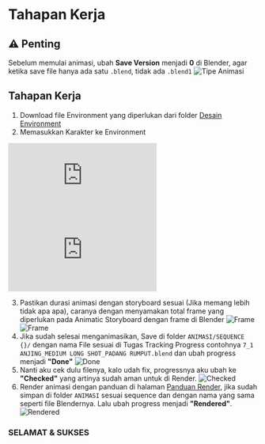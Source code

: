 # Tahapan Kerja

## ⚠️ Penting

Sebelum memulai animasi, ubah **Save Version** menjadi **0** di Blender, agar ketika save file hanya ada satu `.blend`, tidak ada `.blend1`
![Tipe Animasi](/panduan_kerja/versioning.png)

## Tahapan Kerja

1. Download file Environment yang diperlukan dari folder [Desain Environment](https://drive.google.com/open?id=1AN5F7C0Dao5bLgSc4XfQL_XShAw8_xMX&usp=drive_fs)
2. Memasukkan Karakter ke Environment
<iframe
  src="https://www.youtube.com/embed/yzR3JqcWPzw"
  title="YouTube video player"
  frameBorder="0"
  allow="accelerometer; autoplay; clipboard-write; encrypted-media; gyroscope; picture-in-picture"
  allowFullScreen
></iframe>
<iframe
  src="https://www.youtube.com/embed/i6FU5fzsyo8"
  title="YouTube video player"
  frameBorder="0"
  allow="accelerometer; autoplay; clipboard-write; encrypted-media; gyroscope; picture-in-picture"
  allowFullScreen
></iframe>

3. Pastikan durasi animasi dengan storyboard sesuai (Jika memang lebih tidak apa apa), caranya dengan menyamakan total frame yang diperlukan pada Animatic Storyboard dengan frame di Blender
   ![Frame](/panduan_kerja/frame.png) ![Frame](/panduan_kerja/frame_blender.png)
4. Jika sudah selesai menganimasikan, Save di folder `ANIMASI/SEQUENCE {}/` dengan nama File sesuai di Tugas Tracking Progress contohnya `7_1 ANJING_MEDIUM LONG SHOT_PADANG RUMPUT.blend` dan ubah progress menjadi **"Done"**
   ![Done](/panduan_kerja/done.png)
5. Nanti aku cek dulu filenya, kalo udah fix, progressnya aku ubah ke **"Checked"** yang artinya sudah aman untuk di Render.
   ![Checked](/panduan_kerja/checked.png)
6. Render animasi dengan panduan di halaman [Panduan Render](/animasi/render), jika sudah simpan di folder `ANIMASI` sesuai sequence dan dengan nama yang sama seperti file Blendernya. Lalu ubah progress menjadi **"Rendered"**.
   ![Rendered](/panduan_kerja/rendered.png)

### SELAMAT & SUKSES
